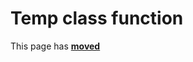 # Temp class function #

This page has [**moved**](https://lib-docs.delphidabbler.com/SysInfo/5/API/TPJSystemFolders-Temp)